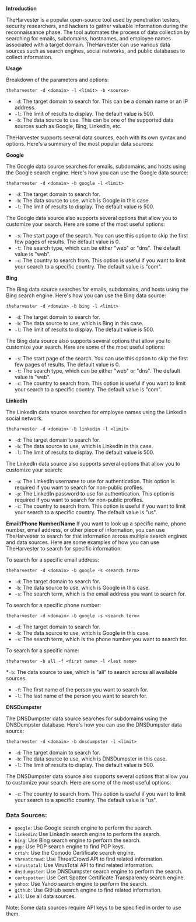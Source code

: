 **Introduction**

TheHarvester is a popular open-source tool used by penetration testers, security researchers, and hackers to gather valuable information during the reconnaissance phase. The tool automates the process of data collection by searching for emails, subdomains, hostnames, and employee names associated with a target domain. TheHarvester can use various data sources such as search engines, social networks, and public databases to collect information.

**Usage**

Breakdown of the parameters and options:

```
theharvester -d <domain> -l <limit> -b <source>
```

* `-d`: The target domain to search for. This can be a domain name or an IP address.
* `-l`: The limit of results to display. The default value is 500.
* `-b`: The data source to use. This can be one of the supported data sources such as Google, Bing, LinkedIn, etc.

TheHarvester supports several data sources, each with its own syntax and options. Here's a summary of the most popular data sources:

**Google**

The Google data source searches for emails, subdomains, and hosts using the Google search engine. Here's how you can use the Google data source:

```
theharvester -d <domain> -b google -l <limit>
```

* `-d`: The target domain to search for.
* `-b`: The data source to use, which is Google in this case.
* `-l`: The limit of results to display. The default value is 500.

The Google data source also supports several options that allow you to customize your search. Here are some of the most useful options:

* `-s`: The start page of the search. You can use this option to skip the first few pages of results. The default value is 0.
* `-t`: The search type, which can be either "web" or "dns". The default value is "web".
* `-c`: The country to search from. This option is useful if you want to limit your search to a specific country. The default value is "com".

**Bing**

The Bing data source searches for emails, subdomains, and hosts using the Bing search engine. Here's how you can use the Bing data source:

```
theharvester -d <domain> -b bing -l <limit>
```

* `-d`: The target domain to search for.
* `-b`: The data source to use, which is Bing in this case.
* `-l`: The limit of results to display. The default value is 500.

The Bing data source also supports several options that allow you to customize your search. Here are some of the most useful options:

* `-s`: The start page of the search. You can use this option to skip the first few pages of results. The default value is 0.
* `-t`: The search type, which can be either "web" or "dns". The default value is "web".
* `-c`: The country to search from. This option is useful if you want to limit your search to a specific country. The default value is "com".

**LinkedIn**

The LinkedIn data source searches for employee names using the LinkedIn social network.

```
theharvester -d <domain> -b linkedin -l <limit>
```

* `-d`: The target domain to search for.
* `-b`: The data source to use, which is LinkedIn in this case.
* `-l`: The limit of results to display. The default value is 500.

The LinkedIn data source also supports several options that allow you to customize your search:

* `-u`: The LinkedIn username to use for authentication. This option is required if you want to search for non-public profiles.
* `-p`: The LinkedIn password to use for authentication. This option is required if you want to search for non-public profiles.
* `-c`: The country to search from. This option is useful if you want to limit your search to a specific country. The default value is "us".

**Email/Phone Number/Name**
If you want to look up a specific name, phone number, email address, or other piece of information, you can use TheHarvester to search for that information across multiple search engines and data sources. Here are some examples of how you can use TheHarvester to search for specific information:

To search for a specific email address:

```
theharvester -d <domain> -b google -s <search term>
```

* `-d`: The target domain to search for.
* `-b`: The data source to use, which is Google in this case.
* `-s`: The search term, which is the email address you want to search for.

To search for a specific phone number:

```
theharvester -d <domain> -b google -s <search term>
```

* `-d`: The target domain to search for.
* `-b`: The data source to use, which is Google in this case.
* `-s`: The search term, which is the phone number you want to search for.

To search for a specific name:

```
theharvester -b all -f <first name> -l <last name>
```

*`-b`: The data source to use, which is "all" to search across all available sources.
* `-f`: The first name of the person you want to search for.
* `-l`: The last name of the person you want to search for.


**DNSDumpster**

The DNSDumpster data source searches for subdomains using the DNSDumpster database. Here's how you can use the DNSDumpster data source:

```
theharvester -d <domain> -b dnsdumpster -l <limit>
```

* `-d`: The target domain to search for.
* `-b`: The data source to use, which is DNSDumpster in this case.
* `-l`: The limit of results to display. The default value is 500.

The DNSDumpster data source also supports several options that allow you to customize your search. Here are some of the most useful options:

* `-c`: The country to search from. This option is useful if you want to limit your search to a specific country. The default value is "us".


### Data Sources:

- `google`: Use Google search engine to perform the search.
- `linkedin`: Use LinkedIn search engine to perform the search.
- `bing`: Use Bing search engine to perform the search.
- `pgp`: Use PGP search engine to find PGP keys.
- `crtsh`: Use the Comodo Certificate search engine.
- `threatcrowd`: Use ThreatCrowd API to find related information.
- `virustotal`: Use VirusTotal API to find related information.
- `dnsdumpster`: Use DNSDumpster search engine to perform the search.
- `certspotter`: Use Cert Spotter Certificate Transparency search engine.
- `yahoo`: Use Yahoo search engine to perform the search.
- `github`: Use GitHub search engine to find related information.
- `all`: Use all data sources.

Note: Some data sources require API keys to be specified in order to use them.
